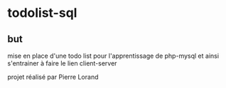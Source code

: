 # todolist-sql

## but
mise en place d'une todo list pour l'apprentissage de php-mysql et ainsi s'entrainer à faire le lien client-server

projet réalisé par Pierre Lorand

